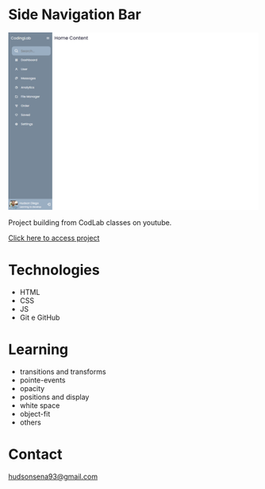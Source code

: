 # Side Navigation Bar

![preview](hudsonsena.github.io_ResponsiveSideNavigationBar_.png)

Project building from CodLab classes on youtube.

[Click here to access project](https://hudsonsena.github.io/ResponsiveSideNavigationBar/)

# Technologies

- HTML
- CSS
- JS
- Git e GitHub

# Learning

- transitions and transforms
- pointe-events
- opacity
- positions and display
- white space
- object-fit
- others

# Contact

hudsonsena93@gmail.com